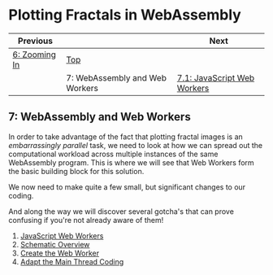 # Plotting Fractals in WebAssembly

| Previous | | Next
|---|---|---
| [6: Zooming In](../06%20Zoom%20Image/) | [Top](/chriswhealy/plotting-fractals-in-webassembly) |
| | 7: WebAssembly and Web Workers | [7.1: JavaScript Web Workers](./01/)

## 7: WebAssembly and Web Workers

In order to take advantage of the fact that plotting fractal images is an *embarrassingly parallel* task, we need to look at how we can spread out the computational workload across multiple instances of the same WebAssembly program.
This is where we will see that Web Workers form the basic building block for this solution.

We now need to make quite a few small, but significant changes to our coding.

And along the way we will discover several gotcha's that can prove confusing if you're not already aware of them!

1. [JavaScript Web Workers](./01/)
1. [Schematic Overview](./02/)
1. [Create the Web Worker](./03/)
1. [Adapt the Main Thread Coding](./04/)

